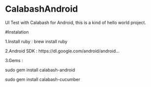 # CalabashAndroid
UI Test with Calabash for Android, this is a kind of hello world project.

#Instalation
<p>1.Install ruby : brew install ruby</p>
<p>2.Android SDK : https://dl.google.com/android/android...</p>
<p>3.Gems :</p>
<p>sudo gem install calabash-android</p>
<p>sudo gem install calabash-cucumber</p>
